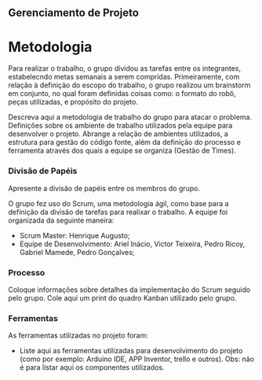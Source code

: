 ## Gerenciamento de Projeto


# Metodologia

Para realizar o trabalho, o grupo dividou as tarefas entre os integrantes, estabelecndo metas semanais a serem compridas. Primeiramente, com relação à definição do escopo do trabalho, o grupo realizou um brainstorm em conjunto, no qual foram definidas coisas como: o formato do robô, peças utilizadas, e propósito do projeto.    


Descreva aqui a metodologia de trabalho do grupo para atacar o problema. Definições sobre os ambiente de trabalho utilizados pela  equipe para desenvolver o projeto. Abrange a relação de ambientes utilizados, a estrutura para gestão do código fonte, além da definição do processo e ferramenta através dos quais a equipe se organiza (Gestão de Times).

### Divisão de Papéis

Apresente a divisão de papéis entre os membros do grupo.

O grupo fez uso do Scrum, uma metodologia ágil, como base para a definição da divisão de tarefas para realixar o trabalho. A equipe foi organizada da seguinte maneira:

- Scrum Master: Henrique Augusto;
- Equipe de Desenvolvimento: Ariel Inácio, Victor Teixeira, Pedro Ricoy, Gabriel Mamede, Pedro Gonçalves;


### Processo

Coloque  informações sobre detalhes da implementação do Scrum seguido pelo grupo. Cole aqui um print do quadro Kanban utilizado pelo grupo.
 

### Ferramentas

As ferramentas utilizadas no projeto foram:

- Liste aqui as ferramentas utilizadas para desenvolvimento do projeto (como por exemplo: Arduino IDE, APP Inventor, trello e outros). Obs: não é para listar aqui os componentes utilizados.
